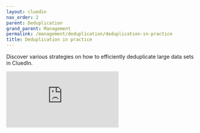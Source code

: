 ```yaml
---
layout: cluedin
nav_order: 2
parent: Deduplication
grand_parent: Management
permalink: /management/deduplication/deduplication-in-practice
title: Deduplication in practice
---
```


Discover various strategies on how to efficiently deduplicate large data sets in CluedIn.

<div class="videoFrame">
<iframe src="https://player.vimeo.com/video/910767689?badge=0&amp;autopause=0&amp;player_id=0&amp;app_id=58479" frameborder="0" allow="autoplay; fullscreen; picture-in-picture" title="Deduplication in practice"></iframe>
</div>